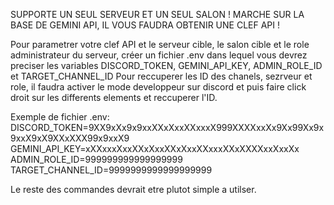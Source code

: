 SUPPORTE UN SEUL SERVEUR ET UN SEUL SALON !
MARCHE SUR LA BASE DE GEMINI API, IL VOUS FAUDRA OBTENIR UNE CLEF API !

Pour parametrer votre clef API et le serveur cible, le salon cible et le role administrateur du serveur, 
créer un  fichier .env dans lequel vous devrez preciser les variables DISCORD_TOKEN, GEMINI_API_KEY, ADMIN_ROLE_ID et TARGET_CHANNEL_ID
Pour reccuperer les ID des chanels, sezrveur et role, il faudra activer le mode developpeur sur discord et puis faire click droit sur les differents elements et reccuperer l'ID.

Exemple de fichier .env: 
DISCORD_TOKEN=9XX9xXx9x9xxXXxXxxXXxxxX999XXXXxxXx9Xx99Xx9x9xxX9xX9XXxXXX99x9xxX9
GEMINI_API_KEY=xXXxxxXxxXXxXxxXXxXxxXXxxxXXxXXXXxxXxxXx 
ADMIN_ROLE_ID=999999999999999999
TARGET_CHANNEL_ID=9999999999999999999



Le reste des commandes devrait etre plutot simple a utilser.
